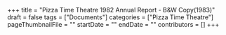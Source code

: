 +++
title = "Pizza Time Theatre 1982 Annual Report - B&W Copy(1983)"
draft = false
tags = ["Documents"]
categories = ["Pizza Time Theatre"]
pageThumbnailFile = ""
startDate = ""
endDate = ""
contributors = []
+++
